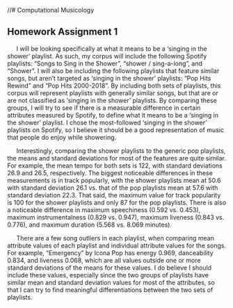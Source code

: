 //# Computational Musicology

## Homework Assignment 1

&ensp;&ensp;&ensp;I will be looking specifically at what it means to be a ‘singing in the shower’ playlist. As such, my corpus will include the following Spotify playlists: “Songs to Sing in the Shower”, “shower / sing-a-long”, and “Shower”. I will also be including the following playlists that feature similar songs, but aren’t targeted as ‘singing in the shower’ playlists: “Pop Hits Rewind” and “Pop Hits 2000-2018”. By including both sets of playlists, this corpus will represent playlists with generally similar songs, but that are or are not classified as ‘singing in the shower’ playlists. By comparing these groups, I will try to see if there is a measurable difference in certain attributes measured by Spotify, to define what it means to be a ‘singing in the shower’ playlist. I chose the most-followed ‘singing in the shower’ playlists on Spotify, so I believe it should be a good representation of music that people do enjoy while showering. 

&ensp;&ensp;&ensp;Interestingly, comparing the shower playlists to the generic pop playlists, the means and standard deviations for most of the features are quite similar. For example, the mean tempo for both sets is 122, with standard deviations 26.9 and 26.5, respectively. The biggest noticeable differences in these measurements is in track popularly, with the shower playlists mean at 50.6 with standard deviation 26.1 vs. that of the pop playlists mean at 57.6 with standard deviation 22.3. That said, the maximum value for track popularity is 100 for the shower playlists and only 87 for the pop playlists. There is also a noticeable difference in maximum speechiness (0.592 vs. 0.453), maximum instrumentalness (0.829 vs. 0.947), maximum liveness (0.843 vs. 0.776), and maximum duration (5.568 vs. 8.069 minutes).
  
&ensp;&ensp;&ensp;There are a few song outliers in each playlist, when comparing mean attribute values of each playlist and individual attribute values for the songs. For example, “Emergency” by Icona Pop has energy 0.969, danceability 0.834, and liveness 0.068, which are all values outside one or more standard deviations of the means for these values. I do believe I should include these values, especially since the two groups of playlists have similar mean and standard deviation values for most of the attributes, so that I can try to find meaningful differentiations between the two sets of playlists. 
